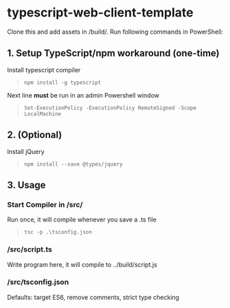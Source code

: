 # typescript-web-client-template

Clone this and add assets in /build/. Run following commands in PowerShell:

## 1. Setup TypeScript/npm workaround (one-time)

Install typescript compiler
>`npm install -g typescript`

Next line **must** be run in an admin Powershell window
>`Set-ExecutionPolicy -ExecutionPolicy RemoteSigned -Scope LocalMachine`

## 2. (Optional)

Install jQuery
>`npm install --save @types/jquery`

## 3. Usage

### Start Compiler in /src/

Run once, it will compile whenever you save a .ts file
>`tsc -p .\tsconfig.json`

### /src/script.ts

Write program here, it will compile to ../build/script.js

### /src/tsconfig.json

Defaults: target ES6, remove comments, strict type checking